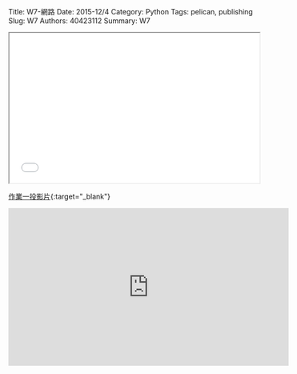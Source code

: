 Title: W7-網路
Date: 2015-12/4
Category: Python
Tags: pelican, publishing
Slug: W7
Authors: 40423112
Summary: W7


<iframe src="40423112_w7_p.html" width="500" height="300"></iframe>

[作業一投影片](40423112_cp_w7_p.html){:target="_blank"}

<iframe width="560" height="315" src="https://www.youtube.com/embed/enZYA-fHhHo?list=PLHKXlVf4ZqfPVyQDgJU7DEhanjGwITGqI" frameborder="0" allowfullscreen></iframe>